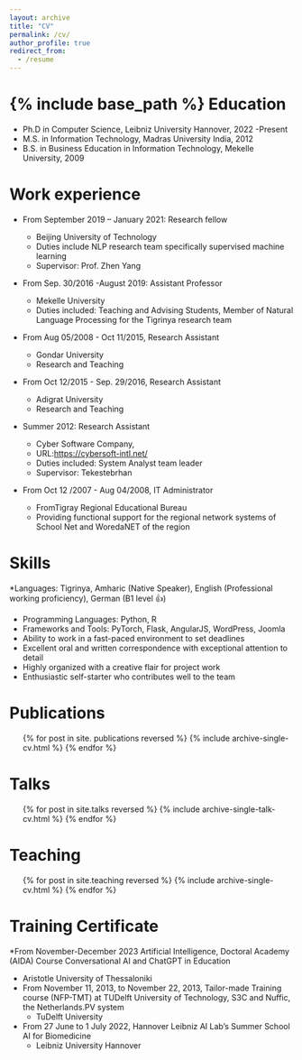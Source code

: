 ```yaml
---
layout: archive
title: "CV"
permalink: /cv/
author_profile: true
redirect_from:
  - /resume
---
```


{% include base_path %}
Education
======
* Ph.D in Computer Science, Leibniz  University Hannover, 2022 -Present
* M.S. in Information Technology, Madras University India, 2012
* B.S. in Business Education in Information Technology, Mekelle University, 2009       

Work experience 
======
* From September 2019 – January 2021: Research fellow 
  * Beijing University of Technology
  * Duties include NLP research team specifically supervised machine learning
  * Supervisor: Prof. Zhen Yang

* From Sep. 30/2016 -August 2019: Assistant Professor
  * Mekelle  University
  * Duties included: Teaching and Advising Students, Member of Natural Language 
    Processing for the Tigrinya research team
 
* From Aug 05/2008 - Oct 11/2015, Research Assistant 
  * Gondar University
  * Research and Teaching 
* From Oct 12/2015 - Sep. 29/2016, Research Assistant 
  * Adigrat University
  * Research and Teaching 
* Summer 2012: Research Assistant
  * Cyber Software Company,
  * URL:https://cybersoft-intl.net/ 
  * Duties included: System Analyst team leader 
  * Supervisor: Tekestebrhan
* From Oct 12 /2007 - Aug 04/2008, IT Administrator
   * FromTigray Regional Educational Bureau
   * Providing functional support for the regional network systems of School Net and WoredaNET of the region 
  
Skills
======
*Languages: Tigrinya, Amharic (Native Speaker), English (Professional working proficiency), German (B1 level 👍) 
* Programming Languages: Python, R
* Frameworks and Tools: PyTorch, Flask, AngularJS, WordPress, Joomla
* Ability to work in a fast-paced environment to set deadlines
* Excellent oral and written correspondence with exceptional attention to detail
* Highly organized with a creative flair for project work
* Enthusiastic self-starter who contributes well to the team

Publications
======
  <ul>{% for post in site. publications reversed %}
    {% include archive-single-cv.html %}
  {% endfor %}</ul>
  <meta http-equiv='cache-control' content='no-cache'> 
<meta http-equiv='expires' content='0'> 
<meta http-equiv='pragma' content='no-cache'>

Talks
======
  <ul>{% for post in site.talks reversed %}
    {% include archive-single-talk-cv.html  %}
  {% endfor %}</ul>

  
Teaching
======
  <ul>{% for post in site.teaching reversed %}
    {% include archive-single-cv.html %}
  {% endfor %}</ul>

Training Certificate
======
*From November-December 2023 Artificial Intelligence, Doctoral Academy (AIDA) Course  Conversational AI and ChatGPT in Education
  * Aristotle University of Thessaloniki
* From November 11, 2013, to November 22, 2013, Tailor-made Training course (NFP-TMT) at TUDelft University of Technology, S3C and Nuffic, the Netherlands.PV system
  * TuDelft University
* From 27 June to  1 July 2022, Hannover Leibniz AI Lab’s Summer School AI for Biomedicine
  * Leibniz University Hannover
  
  
